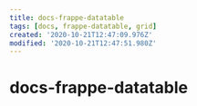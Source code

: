 ```yaml
---
title: docs-frappe-datatable
tags: [docs, frappe-datatable, grid]
created: '2020-10-21T12:47:09.976Z'
modified: '2020-10-21T12:47:51.980Z'
---
```


# docs-frappe-datatable

